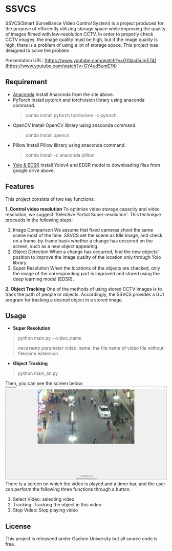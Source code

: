 
# SSVCS
SSVCS(Smart Surveillance Video Control System) is a project produced for the purpose of efficiently utilizing storage space while improving the quality of images filmed with low-resolution CCTV. In order to properly check CCTV images, the image quality must be high, but if the image quality is high, there is a problem of using a lot of storage space. This project was designed to solve the problem.

Presentation URL: [https://www.youtube.com/watch?v=GY4ud5umE74](https://www.youtube.com/watch?v=GY4ud5umE74)

## Requirement

 - [Anaconda](https://docs.anaconda.com/anaconda/install/windows/)
	 Install Anaconda from the site above.
 - PyTorch
	 Install pytorch and torchvision library using anaconda command.
	> conda install pytorch torchvison -c pytorch
 - OpenCV
	 Install OpenCV library using anaconda command.
 	> conda install opencv
 - Pillow
	 Install Pillow library using anaconda command.
	 >conda install -c anaconda pillow
 - [Yolo & EDSR](https://drive.google.com/drive/folders/1Uk7tVIFd0882iClDJ7mSbh-SFMEtIGUt?usp=sharing)
	 Install Yolov4 and EDSR model to downloading files from google drive above.

## Features
This project consists of two key functions:

 **1. Control video resolution**
	To optimize video storage capacity and video resolution, we suggest 'Selective Partial Super-resolution'. This technique proceeds in the following steps:
	

 1. Image Comparison
	 We assume that fixed cameras shoot the same scene most of the time. SSVCS set the scene as Idle Image, and check on a frame-by-frame basis whether a change has occurred on the screen, such as a new object appearing.
 2. Object Detection
	 When a change has occurred, find the new objects' position to improve the image quality of the location only through Yolo library.
 3. Super Resolution
	 When the locations of the objects are checked, only the image of the corresponding part is improved and stored using the deep learning model (EDSR).

 **2. Object Tracking**
	 One of the methods of using stored CCTV images is to track the path of people or objects. Accordingly, the SSVCS provides a GUI program for tracking a desired object in a stored image.

## Usage

 - **Super Resolution**
	

> python main.py --video_name
> 
> *necessary parameter*
> video_name: the file name of video file without filename extension

 - **Object Tracking**
	

> python main_an.py

Then, you can see the screen below:
![Object Trakcing Program](https://github.com/NaMinsu/GC_Project_SSVCS/blob/master/dataset/Object_tracking.PNG)
There is a screen on which the video is played and a timer bar, and the user can perform the following three functions through a button.

 1. Select Video: selecting video
 2. Tracking: Tracking the object in this video
 3. Stop Video: Stop playing video

## License
This project is releaseed under Gachon University but all source code is free.
